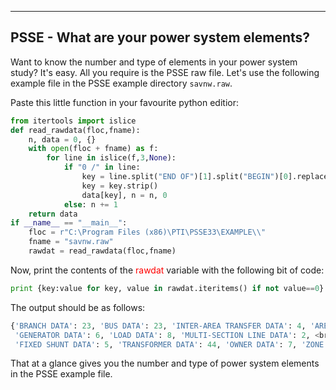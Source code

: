 

---

## PSSE - What are your power system elements?
   
   Want to know the number and type of elements in your power system study? It's easy. All you require is the PSSE raw file. Let's use the following example file in the PSSE example directory `savnw.raw`.
                
   Paste this little function in your favourite python editior:
   
   ```python
   from itertools import islice
   def read_rawdata(floc,fname):
       n, data = 0, {}
       with open(floc + fname) as f:
           for line in islice(f,3,None):
               if "0 /" in line:
                   key = line.split("END OF")[1].split("BEGIN")[0].replace(",","")
                   key = key.strip()
                   data[key], n = n, 0
               else: n += 1
       return data
   if __name__ == "__main__":
       floc = r"C:\Program Files (x86)\PTI\PSSE33\EXAMPLE\\" 
       fname = "savnw.raw"
       rawdat = read_rawdata(floc,fname)
   ```
  
  Now, print the contents of the <span style="color:red">rawdat</span> variable with the following bit of code:
  
  ```python
  print {key:value for key, value in rawdat.iteritems() if not value==0}
  ```
  
  The output should be as follows:
  
  ```python
  {'BRANCH DATA': 23, 'BUS DATA': 23, 'INTER-AREA TRANSFER DATA': 4, 'AREA DATA': 3, <br/>
   'GENERATOR DATA': 6, 'LOAD DATA': 8, 'MULTI-SECTION LINE DATA': 2, <br/>
   'FIXED SHUNT DATA': 5, 'TRANSFORMER DATA': 44, 'OWNER DATA': 7, 'ZONE DATA': 4}
  ```
 
  That at a glance gives you the number and type of power system elements in the PSSE example file.
  